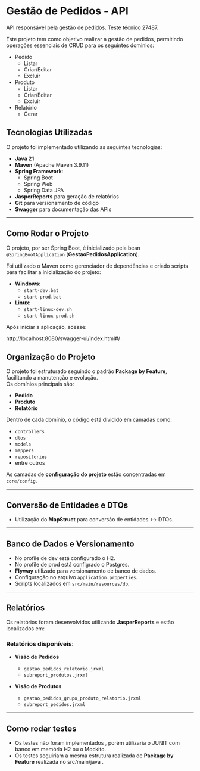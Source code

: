 # Gestão de Pedidos - API
API responsável pela gestão de pedidos. Teste técnico 27487. 


Este projeto tem como objetivo realizar a gestão de pedidos, permitindo operações essenciais de CRUD para os seguintes dominios:
- Pedido  
  - Listar
  - Criar/Editar
  - Excluir
- Produto
  - Listar
  - Criar/Editar
  - Excluir
- Relatório
  - Gerar


## Tecnologias Utilizadas
O projeto foi implementado utilizando as seguintes tecnologias:

- **Java 21**  
- **Maven** (Apache Maven 3.9.11)  
- **Spring Framework**:
  - Spring Boot  
  - Spring Web  
  - Spring Data JPA  
- **JasperReports** para geração de relatórios  
- **Git** para versionamento de código  
- **Swagger** para documentação das APIs  

---

## Como Rodar o Projeto
O projeto, por ser Spring Boot, é inicializado pela bean `@SpringBootApplication` (**GestaoPedidosApplication**).  

Foi utilizado o Maven como gerenciador de dependências e criado scripts para facilitar a inicialização do projeto:

- **Windows**:
  - `start-dev.bat`
  - `start-prod.bat`
- **Linux**:
  - `start-linux-dev.sh`
  - `start-linux-prod.sh`

Após iniciar a aplicação, acesse:

http://localhost:8080/swagger-ui/index.html#/

##  Organização do Projeto
O projeto foi estruturado seguindo o padrão **Package by Feature**, facilitando a manutenção e evolução.  
Os domínios principais são:

- **Pedido**
- **Produto**
- **Relatório**

Dentro de cada domínio, o código está dividido em camadas como:
- `controllers`
- `dtos`
- `models`
- `mappers`
- `repositories`
- entre outros

As camadas de **configuração do projeto** estão concentradas em `core/config`.

---

## Conversão de Entidades e DTOs
- Utilização do **MapStruct** para conversão de entidades ↔ DTOs.

---

## Banco de Dados e Versionamento
- No profile de dev está configurado o H2.
- No profile de prod está configrado o Postgres.
- **Flyway** utilizado para versionamento de banco de dados.  
- Configuração no arquivo `application.properties`.  
- Scripts localizados em `src/main/resources/db`.

---

##  Relatórios
Os relatórios foram desenvolvidos utilizando **JasperReports** e estão localizados em:

### Relatórios disponíveis:
- **Visão de Pedidos**
  - `gestao_pedidos_relatorio.jrxml`
  - `subreport_produtos.jrxml`

- **Visão de Produtos**
  - `gestao_pedidos_grupo_produto_relatorio.jrxml`
  - `subreport_pedidos.jrxml`

---

## Como rodar testes
- Os testes não foram implementados , porém utilizaria o JUNIT com banco em memória H2 ou o Mockito. 
- Os testes seguiriam a mesma estrutura realizada de **Package by Feature** realizada no src/main/java .

